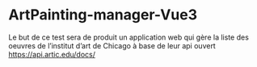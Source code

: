 # ArtPainting-manager-Vue3
Le but de ce test sera de produit un application web qui gère la liste des oeuvres de l’institut d’art de Chicago à base de leur api ouvert https://api.artic.edu/docs/
